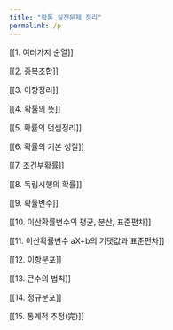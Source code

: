 ```yaml
---
title: "확통 실전문제 정리"
permalink: /p
---
```


[[1. 여러가지 순열]]


[[2. 중복조합]]


[[3. 이항정리]]


[[4. 확률의 뜻]]


[[5. 확률의 덧셈정리]]


[[6. 확률의 기본 성질]]


[[7. 조건부확률]]


[[8. 독립시행의 확률]]


[[9. 확률변수]]


[[10. 이산확률변수의 평균, 분산, 표준편차]]


[[11. 이산확률변수 aX+b의 기댓값과 표준편차]]


[[12. 이항분포]]


[[13. 큰수의 법칙]]


[[14. 정규분포]]


[[15. 통계적 추정(完)]]